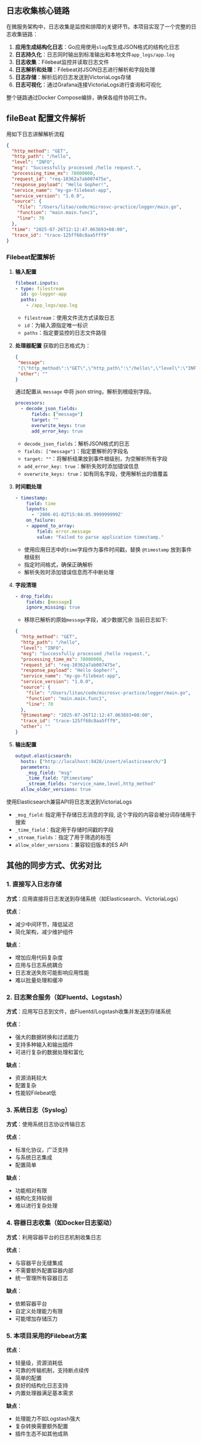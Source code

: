 ## 日志收集核心链路

在微服务架构中，日志收集是监控和排障的关键环节。本项目实现了一个完整的日志收集链路：

1. **应用生成结构化日志**：Go应用使用`slog`库生成JSON格式的结构化日志
2. **日志持久化**：日志同时输出到标准输出和本地文件`app_logs/app.log`
3. **日志收集**：Filebeat监控并读取日志文件
4. **日志解析和处理**：Filebeat对JSON日志进行解析和字段处理
5. **日志存储**：解析后的日志发送到VictoriaLogs存储
6. **日志可视化**：通过Grafana连接VictoriaLogs进行查询和可视化

整个链路通过Docker Compose编排，确保各组件协同工作。

## fileBeat 配置文件解析

用如下日志讲解解析流程

```json
{
  "http_method": "GET",
  "http_path": "/hello",
  "level": "INFO",
  "msg": "Successfully processed /hello request.",
  "processing_time_ms": 78000000,
  "request_id": "req-10362a7ab007475e",
  "response_payload": "Hello Gopher!",
  "service_name": "my-go-filebeat-app",
  "service_version": "1.0.0",
  "source": {
    "file": "/Users/litao/code/microsvc-practice/logger/main.go",
    "function": "main.main.func1",
    "line": 70
  },
  "time": "2025-07-26T12:12:47.063693+08:00",
  "trace_id": "trace-125ff68c8aa5fff9"
}
```

### Filebeat配置解析

1. **输入配置**
   ```yaml
   filebeat.inputs:
   - type: filestream
     id: go-logger-app
     paths:
       - /app_logs/app.log
   ```
   - `filestream`：使用文件流方式读取日志
   - `id`：为输入源指定唯一标识
   - `paths`：指定要监控的日志文件路径

2. **处理器配置**
   获取的日志格式为：
   ```json
   {
    "message":
    "{\"http_method\":\"GET\",\"http_path\":\"/hello\",\"level\":\"INFO\",\"msg\":\"Successfully processed /hello request.\",\"processing_time_ms\":78000000,\"request_id\":\"req-10362a7ab007475e\",\"response_payload\":\"Hello Gopher!\",\"service_name\":\"my-go-filebeat-app\",\"service_version\":\"1.0.0\",\"source\":{\"file\":\"/Users/litao/code/microsvc-practice/logger/main.go\",\"function\":\"main.main.func1\",\"line\":70},\"time\":\"2025-07-26T12:12:47.063693+08:00\",\"trace_id\":\"trace-125ff68c8aa5fff9\"}",
    "other": ""
   }

   ```
   通过配置从 `message` 中将 json string，解析到根级别字段。
   ```yaml
   processors:
     - decode_json_fields:
         fields: ["message"]
         target: ""
         overwrite_keys: true
         add_error_key: true
   ```
   - `decode_json_fields`：解析JSON格式的日志
   - `fields: ["message"]`：指定要解析的字段名
   - `target: ""`：将解析结果放到事件根级别，为空解析所有字段
   - `add_error_key: true`：解析失败时添加错误信息
   - `overwrite_keys: true`：如有同名字段，使用解析出的值覆盖

3. **时间戳处理**
   ```yaml
   - timestamp:
       field: time
       layouts:
         - '2006-01-02T15:04:05.999999999Z'
       on_failure:
       - append_to_array:
           field: error.message
           value: "Failed to parse application timestamp."
   ```
   - 使用应用日志中的`time`字段作为事件时间戳，替换 `@timestamp` 放到事件根级别
   - 指定时间格式，确保正确解析
   - 解析失败时添加错误信息而不中断处理

4. **字段清理**
   ```yaml
   - drop_fields:
       fields: [message]
       ignore_missing: true
   ```
   - 移除已解析的原始`message`字段，减少数据冗余
   当前日志如下:
   ```json
   {
     "http_method": "GET",
     "http_path": "/hello",
     "level": "INFO",
     "msg": "Successfully processed /hello request.",
     "processing_time_ms": 78000000,
     "request_id": "req-10362a7ab007475e",
     "response_payload": "Hello Gopher!",
     "service_name": "my-go-filebeat-app",
     "service_version": "1.0.0",
     "source": {
       "file": "/Users/litao/code/microsvc-practice/logger/main.go",
       "function": "main.main.func1",
       "line": 70
     },
     "@timestamp": "2025-07-26T12:12:47.063693+08:00",
     "trace_id": "trace-125ff68c8aa5fff9",
     "other": ""
   }
   ```

5. **输出配置**
   ```yaml
   output.elasticsearch:
     hosts: ["http://localhost:9428/insert/elasticsearch/"]
     parameters:
       _msg_field: "msg"
       _time_field: "@timestamp"
       _stream_fields: "service_name,level,http_method"
     allow_older_versions: true
   ```
  使用Elasticsearch兼容API将日志发送到VictoriaLogs
   - `_msg_field`: 指定用于存储日志消息的字段, 这个字段的内容会被分词存储用于搜索
   - `_time_field`：指定用于存储时间戳的字段
   - `_stream_fields`：指定了用于筛选的标签
   - `allow_older_versions`：兼容较旧版本的ES API

## 其他的同步方式、优劣对比

### 1. 直接写入日志存储

**方式**：应用直接将日志发送到存储系统（如Elasticsearch、VictoriaLogs）

**优点**：
- 减少中间环节，降低延迟
- 简化架构，减少维护组件

**缺点**：
- 增加应用代码复杂度
- 应用与日志系统耦合
- 日志发送失败可能影响应用性能
- 难以批量处理和缓冲

### 2. 日志聚合服务（如Fluentd、Logstash）

**方式**：应用写日志到文件，由Fluentd/Logstash收集并发送到存储系统

**优点**：
- 强大的数据转换和过滤能力
- 支持多种输入和输出插件
- 可进行复杂的数据处理和富化

**缺点**：
- 资源消耗较大
- 配置复杂
- 性能较Filebeat低

### 3. 系统日志（Syslog）

**方式**：使用系统日志协议传输日志

**优点**：
- 标准化协议，广泛支持
- 与系统日志集成
- 配置简单

**缺点**：
- 功能相对有限
- 结构化支持较弱
- 难以进行复杂处理

### 4. 容器日志收集（如Docker日志驱动）

**方式**：利用容器平台的日志机制收集日志

**优点**：
- 与容器平台无缝集成
- 不需要额外配置容器内部
- 统一管理所有容器日志

**缺点**：
- 依赖容器平台
- 自定义处理能力有限
- 可能增加存储压力

### 5. 本项目采用的Filebeat方案

**优点**：
- 轻量级，资源消耗低
- 可靠的传输机制，支持断点续传
- 简单的配置
- 良好的结构化日志支持
- 内置处理器满足基本需求

**缺点**：
- 处理能力不如Logstash强大
- 复杂转换需要额外配置
- 插件生态不如其他成熟
